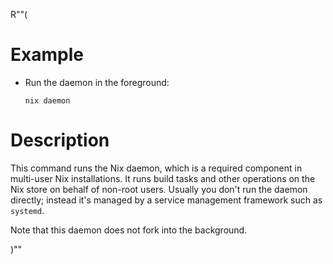 R""(

# Example

* Run the daemon in the foreground:

  ```console
  nix daemon
  ```

# Description

This command runs the Nix daemon, which is a required component in
multi-user Nix installations. It runs build tasks and other
operations on the Nix store on behalf of non-root users. Usually you
don't run the daemon directly; instead it's managed by a service
management framework such as `systemd`.

Note that this daemon does not fork into the background.

)""
